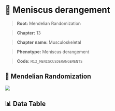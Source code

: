 # 🧪 Meniscus derangement

> **Root:** Mendelian Randomization

> **Chapter:** 13  

> **Chapter name:** Musculoskeletal

> **Phenotype:** Meniscus derangement  

> **Code:** `M13_MENISCUSDERANGEMENTS`

## 🧬 Mendelian Randomization  

<img src="/MR/Figures/Forward/M13_MENISCUSDERANGEMENTS.png"/>

## 📊 Data Table

<CsvTableMRF src="/MR_Data/Forward/M13_MENISCUSDERANGEMENTS.csv"/>
